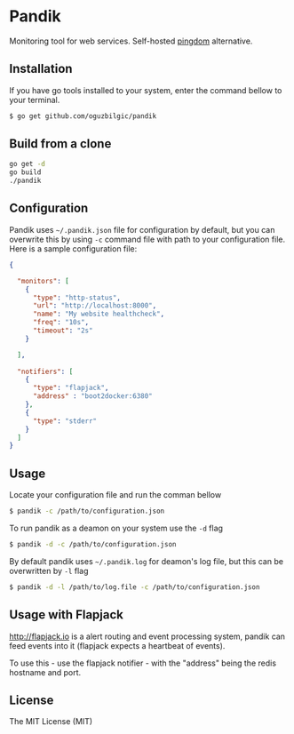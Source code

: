 # Pandik

Monitoring tool for web services. Self-hosted [pingdom](http://pingdom.com) alternative.

## Installation 

If you have go tools installed to your system, enter the command bellow to your terminal.

```bash
$ go get github.com/oguzbilgic/pandik
```
    
## Build from a clone

```bash
go get -d 
go build
./pandik
```

## Configuration

Pandik uses `~/.pandik.json` file for configuration by default, but you can overwrite this by using 
`-c` command file with path to your configuration file. Here is a sample configuration file: 

```json
{

  "monitors": [
    {
      "type": "http-status",
      "url": "http://localhost:8000",
      "name": "My website healthcheck",
      "freq": "10s",
      "timeout": "2s"
    }

  ],
  
  "notifiers": [
    {
      "type": "flapjack",
      "address" : "boot2docker:6380"
    },
    { 
      "type": "stderr"
    }
  ]
}
```

## Usage

Locate your configuration file and run the comman bellow

```bash
$ pandik -c /path/to/configuration.json
```

To run pandik as a deamon on your system use the `-d` flag

```bash
$ pandik -d -c /path/to/configuration.json
```

By default pandik uses `~/.pandik.log` for deamon's log file, but this can be overwritten by `-l` flag

```bash
$ pandik -d -l /path/to/log.file -c /path/to/configuration.json
```

## Usage with Flapjack

http://flapjack.io is a alert routing and event processing system, pandik can feed events into it (flapjack expects a heartbeat of events).

To use this - use the flapjack notifier - with the "address" being the redis hostname and port. 
    
## License

The MIT License (MIT)
